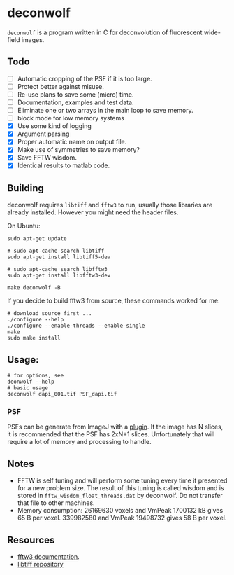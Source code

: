 # deconwolf

`deconwolf` is a program written in C for deconvolution of fluorescent wide-field images.

## Todo
 - [ ] Automatic cropping of the PSF if it is too large.
 - [ ] Protect better against misuse.
 - [ ] Re-use plans to save some (micro) time.
 - [ ] Documentation, examples and test data.
 - [ ] Eliminate one or two arrays in the main loop to save memory.
 - [ ] block mode for low memory systems
 - [x] Use some kind of logging
 - [x] Argument parsing 
 - [x] Proper automatic name on output file.
 - [x] Make use of symmetries to save memory?
 - [x] Save FFTW wisdom.
 - [x] Identical results to matlab code.

## Building
deconwolf requires `libtiff` and `fftw3` to run, usually those libraries are already installed. However you might need the header files.

On Ubuntu:
```
sudo apt-get update

# sudo apt-cache search libtiff 
sudo apt-get install libtiff5-dev

# sudo apt-cache search libfftw3
sudo apt-get install libfftw3-dev

make deconwolf -B
```

If you decide to build fftw3 from source, these commands worked for me:
```
# download source first ...
./configure --help
./configure --enable-threads --enable-single
make
sudo make install
```
## Usage:
```
# for options, see
deonwolf --help
# basic usage
deconwolf dapi_001.tif PSF_dapi.tif
```

### PSF
PSFs can be generate from ImageJ with a [plugin](http://bigwww.epfl.ch/algorithms/psfgenerator/). It the image has N slices, it is recommended that the PSF has 2xN+1 slices. Unfortunately that will require a lot of memory and processing to handle.

## Notes
 * FFTW is self tuning and will perform some tuning every time it presented for a new problem size. The result of this tuning is called wisdom and is stored in `fftw_wisdom_float_threads.dat` by deconwolf. Do not transfer that file to other machines.
 * Memory consumption: 26169630 voxels and VmPeak 1700132 kB gives 65 B per voxel. 339982580 and VmPeak 19498732 gives 58 B per voxel.

## Resources
 * [fftw3 documentation](http://www.fftw.org/fftw3_doc/).
 * [libtiff repository](https://gitlab.com/libtiff/libtiff)



